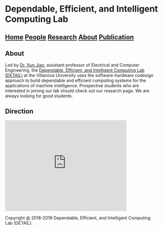 # Dependable, Efficient, and Intelligent Computing Lab
## [Home](./) [People](./people) [Research](./research) [About](./about) [Publication](./publication)

## About
Led by [Dr. Xun Jiao](http://www.ece.villanova.edu/~xjiao/), assistant professor of Electrical and Computer Engineering, the [Dependable, Efficient, and Intelligent Computing Lab (DETAIL)](https://vu-detail.github.io/) at the Villanova University uses the software-hardware codesign approach to build dependable and efficient computing systems for the applications of machine intelligence. Prospective students who are interested in joining our lab should check out our research page. We are always looking for good students.

## Direction

<iframe src="https://www.google.com/maps/embed?pb=!1m18!1m12!1m3!1d763.6837123541408!2d-75.34543517080292!3d40.036698998713206!2m3!1f0!2f0!3f0!3m2!1i1024!2i768!4f13.1!3m3!1m2!1s0x89c6955917fa3d77%3A0xc1b994e48687eea9!2sTolentine+Hall!5e0!3m2!1szh-CN!2sus!4v1547373919722" width="400" height="300" frameborder="0" style="border:0" allowfullscreen></iframe>

Copyright @ 2018-2019 Dependable, Efficient, and Intelligent Computing Lab (DETAIL). 